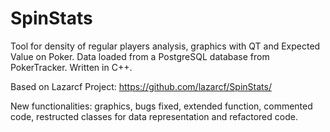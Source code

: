 # SpinStats

Tool for density of regular players analysis, graphics with QT and Expected Value on Poker. Data loaded from a PostgreSQL database from PokerTracker. Written in C++.

Based on Lazarcf Project:
https://github.com/lazarcf/SpinStats/

New functionalities: graphics, bugs fixed, extended function, commented code, restructed classes for data representation and refactored code.

